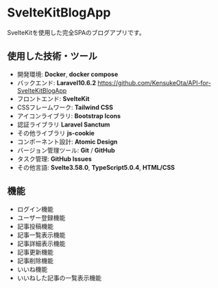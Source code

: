 # SvelteKitBlogApp
SvelteKitを使用した完全SPAのブログアプリです。

## 使用した技術・ツール
- 開発環境: __Docker__, __docker compose__
- バックエンド: __Laravel10.6.2__
https://github.com/KensukeOta/API-for-SvelteKitBlogApp
- フロントエンド: __SvelteKit__
- CSSフレームワーク: __Tailwind CSS__
- アイコンライブラリ: __Bootstrap Icons__
- 認証ライブラリ __Laravel Sanctum__
- その他ライブラリ __js-cookie__
- コンポーネント設計: __Atomic Design__
- バージョン管理ツール: __Git__ / __GitHub__
- タスク管理: __GitHub Issues__
- その他言語: __Svelte3.58.0__, __TypeScript5.0.4__, __HTML/CSS__

## 機能
- ログイン機能
- ユーザー登録機能
- 記事投稿機能
- 記事一覧表示機能
- 記事詳細表示機能
- 記事更新機能
- 記事削除機能
- いいね機能
- いいねした記事の一覧表示機能
